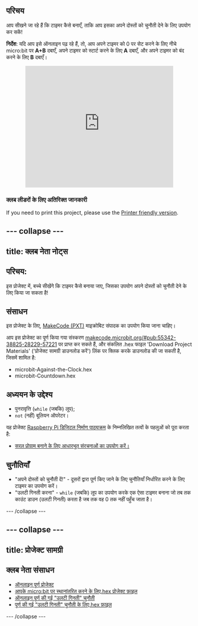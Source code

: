 ## परिचय

आप सीखने जा रहे हैं कि टाइमर कैसे बनाएँ, ताकि आप इसका अपने दोस्तों को चुनौती देने के लिए उपयोग कर सकें!

**निर्देश**: यदि आप इसे ऑनलाइन पढ़ रहे हैं, तो, आप अपने टाइमर को 0 पर सेट करने के लिए नीचे micro:bit पर **A+B** दबाएँ, अपने टाइमर को स्टार्ट करने के लिए **A** दबाएँ, और अपने टाइमर को बंद करने के लिए **B** दबाएँ।

<div class="trinket" style="width:400px;margin: 0 auto;">
<div style="position:relative;height:0;padding-bottom:81.97%;overflow:hidden;"><iframe style="position:absolute;top:0;left:0;width:100%;height:100%;" src="https://makecode.microbit.org/---run?id=_iRqcVkfXiffq" allowfullscreen="allowfullscreen" sandbox="allow-popups allow-scripts allow-same-origin" frameborder="0"></iframe></div>
</div>

### क्लब लीडरों के लिए अतिरिक्त जानकारी

If you need to print this project, please use the [Printer friendly version](https://projects.raspberrypi.org/en/projects/against-the-clock/print).

## \--- collapse \---

## title: क्लब नेता नोट्स

## परिचय:

इस प्रोजेक्ट में, बच्चे सीखेंगे कि टाइमर कैसे बनाया जाए, जिसका उपयोग अपने दोस्तों को चुनौती देने के लिए किया जा सकता है!

## संसाधन

इस प्रोजेक्ट के लिए, [MakeCode (PXT)](http://jumpto.cc/pxt-new) माइक्रोबिट संपादक का उपयोग किया जाना चाहिए।

आप इस प्रोजेक्ट का पूर्ण किया गया संस्करण [makecode.microbit.org/#pub:55342-38825-28229-57221](https://makecode.microbit.org/#pub:55342-38825-28229-57221) पर प्राप्त कर सकते हैं, और संकलित .hex फाइल 'Download Project Materials' ('प्रोजेक्ट सामग्री डाउनलोड करें') लिंक पर क्लिक करके डाउनलोड की जा सकती है, जिसमें शामिल है:

* microbit-Against-the-Clock.hex
* microbit-Countdown.hex

## अध्ययन के उद्देश्य

* पुनरावृत्ति (`while` (जबकि) लूप);
* `not` (नहीं) बूलियन ऑपरेटर।

यह प्रोजेक्ट [Raspberry Pi डिजिटल निर्माण पाठ्यक्रम](http://rpf.io/curriculum) के निम्नलिखित तत्वों के पहलुओं को पूरा करता है:

* [सरल प्रोग्राम बनाने के लिए आधारभूत संरचनाओं का उपयोग करें।](https://www.raspberrypi.org/curriculum/programming/creator)

## चुनौतियाँ

* "अपने दोस्तों को चुनौती दें!" - दूसरों द्वारा पूर्ण किए जाने के लिए चुनौतियाँ निर्धारित करने के लिए टाइमर का उपयोग करें।
* "उलटी गिनती करना" - `while` (जबकि) लूप का उपयोग करके एक ऐसा टाइमर बनाना जो तब तक काउंट डाउन (उलटी गिनती) करता है जब तक वह 0 तक नहीं पहुँच जाता है।

\--- /collapse \---

## \--- collapse \---

## title: प्रोजेक्ट सामग्री

## क्लब नेता संसाधन

* [ऑनलाइन पूर्ण प्रोजेक्ट](https://makecode.microbit.org/#pub:55342-38825-28229-57221)
* [आपके micro:bit पर स्थानांतरित करने के लिए.hex प्रोजेक्ट फ़ाइल](resources/microbit-Against-the-Clock.hex)
* [ऑनलाइन पूर्ण की गई "उलटी गिनती" चुनौती](https://makecode.microbit.org/#pub:69636-14914-13941-21768)
* [पूर्ण की गई "उलटी गिनती" चुनौती के लिए.hex फ़ाइल](resources/microbit-Countdown.hex)

\--- /collapse \---